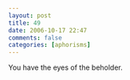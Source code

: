 ```yaml
---
layout: post
title: 49
date: 2006-10-17 22:47
comments: false
categories: [aphorisms]
---
```


You have the eyes of the beholder.
